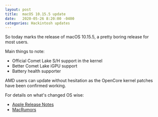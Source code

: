```yaml
---
layout: post
title:  macOS 10.15.5 update
date:   2020-05-26 8:20:00 -0400
categories: Hackintosh updates
---
```


So today marks the release of macOS 10.15.5, a pretty boring release for most users.

Main things to note:

* Official Comet Lake S/H support in the kernel
* Better Comet Lake iGPU support
* Battery health supporter 

AMD users can update without hesitation as the OpenCore kernel patches have been confirmed working.

For details on what's changed OS wise:

* [Apple Release Notes](https://developer.apple.com/documentation/macos_release_notes/macos_catalina_10_15_5_release_notes)
* [MacRumors](https://www.macrumors.com/2020/03/24/apple-releases-macos-catalina-10-15-5/)

